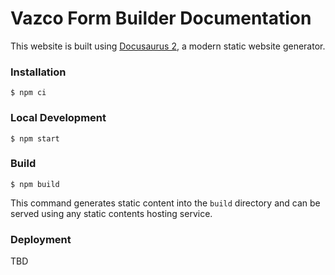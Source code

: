 # Vazco Form Builder Documentation

This website is built using [Docusaurus 2](https://docusaurus.io/), a modern static website generator.

### Installation

```
$ npm ci
```

### Local Development

```
$ npm start
```

### Build

```
$ npm build
```

This command generates static content into the `build` directory and can be served using any static contents hosting service.

### Deployment

TBD